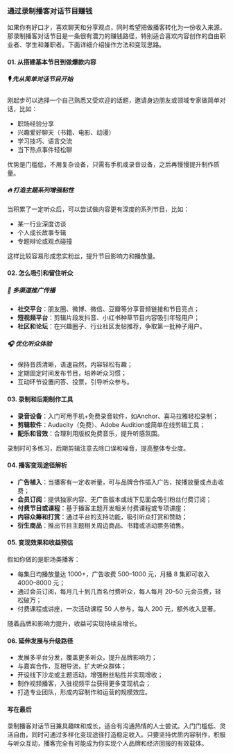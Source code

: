### 通过录制播客对话节目赚钱

如果你有好口才，喜欢聊天和分享观点，同时希望把做播客转化为一份收入来源，那录制播客对话节目是一条很有潜力的赚钱路径，特别适合喜欢内容创作的自由职业者、学生和兼职者。下面详细介绍操作方法和变现思路。

#### 01. 从搭建基本节目到做爆款内容

##### 🎙️ 先从简单对话节目开始

刚起步可以选择一个自己熟悉又受欢迎的话题，邀请身边朋友或领域专家做简单对话，比如：

* 职场经验分享
* 兴趣爱好聊天（书籍、电影、动漫）
* 学习技巧、语言交流
* 当下热点事件轻松聊

优势是门槛低，不用复杂设备，只需有手机或录音设备，之后再慢慢提升制作质量。

##### 🔥 打造主题系列增强粘性

当积累了一定听众后，可以尝试做内容更有深度的系列节目，比如：

* 某一行业深度访谈
* 个人成长故事专辑
* 专题辩论或观点碰撞

这样比较容易形成忠实粉丝，提升节目影响力和播放量。

#### 02. 怎么吸引和留住听众

##### 📢 多渠道推广传播

* **社交平台**：朋友圈、微博、微信、豆瓣等分享音频链接和节目亮点；
* **短视频平台**：剪辑片段发抖音、小红书种草节目内容吸引年轻用户；
* **社区和论坛**：在兴趣圈子、行业社区发帖推荐，争取第一批种子用户。

##### 🎧 优化听众体验

* 保持音质清晰，语速自然，内容轻松有趣；
* 定期固定时间发布节目，培养听众习惯；
* 互动环节设置问答、投票，引导听众参与。

#### 03. 录制和后期制作工具

* **录音设备**：入门可用手机+免费录音软件，如Anchor、喜马拉雅轻松录制；
* **剪辑软件**：Audacity（免费）、Adobe Audition或简单在线剪辑工具；
* **配乐和音效**：合理利用版权免费音乐，提升听感氛围。

录制时可多练习，后期剪辑注意去除口误和噪音，提高整体专业度。

#### 04. 播客变现途径解析

* **广告植入**：当播客有一定收听量，可与品牌合作插入广告，按播放量或点击收费；
* **会员订阅**：提供独家内容、无广告版本或线下见面会吸引粉丝付费订阅；
* **付费节目或课程**：基于播客主题开发相关付费课程或专项讲座；
* **内容众筹和打赏**：通过平台的支持功能，吸引听众打赏和赞助；
* **衍生商品**：推出节目主题相关周边商品、书籍或活动票务销售。

#### 05. 变现效果和收益预估

假如你做的是职场类播客：

* 每集日均播放量达 1000+，广告收费 500–1000 元，月播 8 集即可收入 4000–8000 元；
* 通过会员订阅，每月几十到几百名付费听众，每人每月 20–50 元会员费，轻松破万；
* 付费课程或讲座，一次活动课程 50 人参与，每人 200 元，额外收入显著。

随着品牌和影响力提升，收益可实现持续且增长。

#### 06. 延伸发展与升级路径

* 发展多平台分发，覆盖更多听众，提升品牌影响力；
* 与嘉宾合作，互相导流，扩大听众群体；
* 开设线下沙龙或主题活动，增强粉丝粘性并实现增收；
* 制作视频播客，入驻视频平台获得更多变现机会；
* 打造专业团队，形成内容制作和运营的规模效应。

#### 写在最后

录制播客对话节目兼具趣味和成长，适合有沟通热情的人士尝试。入门门槛低、灵活自由，同时可通过多样化变现途径打造稳定收入。只要坚持优质内容制作，积极与听众互动，播客完全有可能成为你实现个人品牌和经济回报的有效载体。
